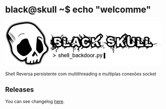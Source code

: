 # black@skull ~$ echo "welcomme"

![BlackSkull](https://github.com/BackFront/black_skull/blob/master/blackskull.png)

Shell Reversa persistente com multithreading e multiplas conexões socket

## Releases

You can see changelog [here](https://github.com/BackFront/black_skull/docs/releases.md).
